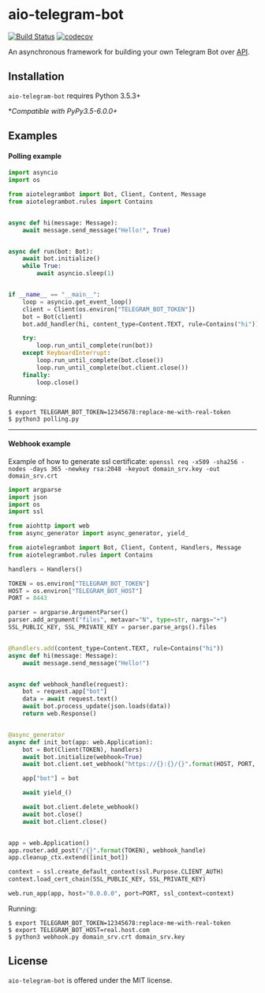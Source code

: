 # aio-telegram-bot
[![Build Status](https://travis-ci.org/v-v-vishnevskiy/aio-telegram-bot.svg?branch=master)](https://travis-ci.org/v-v-vishnevskiy/aio-telegram-bot)
[![codecov](https://codecov.io/gh/v-v-vishnevskiy/aio-telegram-bot/branch/master/graph/badge.svg)](https://codecov.io/gh/v-v-vishnevskiy/aio-telegram-bot)

An asynchronous framework for building your own Telegram Bot over [API](https://core.telegram.org/bots/api).


## Installation
`aio-telegram-bot` requires Python 3.5.3+

\*_Compatible with PyPy3.5-6.0.0+_


## Examples

#### Polling example

```python
import asyncio
import os

from aiotelegrambot import Bot, Client, Content, Message
from aiotelegrambot.rules import Contains


async def hi(message: Message):
    await message.send_message("Hello!", True)


async def run(bot: Bot):
    await bot.initialize()
    while True:
        await asyncio.sleep(1)


if __name__ == "__main__":
    loop = asyncio.get_event_loop()
    client = Client(os.environ["TELEGRAM_BOT_TOKEN"])
    bot = Bot(client)
    bot.add_handler(hi, content_type=Content.TEXT, rule=Contains("hi"))

    try:
        loop.run_until_complete(run(bot))
    except KeyboardInterrupt:
        loop.run_until_complete(bot.close())
        loop.run_until_complete(bot.client.close())
    finally:
        loop.close()
```

Running:

```
$ export TELEGRAM_BOT_TOKEN=12345678:replace-me-with-real-token
$ python3 polling.py
```

---

#### Webhook example

Example of how to generate ssl certificate:
`openssl req -x509 -sha256 -nodes -days 365 -newkey rsa:2048 -keyout domain_srv.key -out domain_srv.crt`

```python
import argparse
import json
import os
import ssl

from aiohttp import web
from async_generator import async_generator, yield_

from aiotelegrambot import Bot, Client, Content, Handlers, Message
from aiotelegrambot.rules import Contains

handlers = Handlers()

TOKEN = os.environ["TELEGRAM_BOT_TOKEN"]
HOST = os.environ["TELEGRAM_BOT_HOST"]
PORT = 8443

parser = argparse.ArgumentParser()
parser.add_argument("files", metavar="N", type=str, nargs="+")
SSL_PUBLIC_KEY, SSL_PRIVATE_KEY = parser.parse_args().files


@handlers.add(content_type=Content.TEXT, rule=Contains("hi"))
async def hi(message: Message):
    await message.send_message("Hello!")


async def webhook_handle(request):
    bot = request.app["bot"]
    data = await request.text()
    await bot.process_update(json.loads(data))
    return web.Response()


@async_generator
async def init_bot(app: web.Application):
    bot = Bot(Client(TOKEN), handlers)
    await bot.initialize(webhook=True)
    await bot.client.set_webhook("https://{}:{}/{}".format(HOST, PORT, TOKEN), certificate=SSL_PUBLIC_KEY)

    app["bot"] = bot

    await yield_()

    await bot.client.delete_webhook()
    await bot.close()
    await bot.client.close()


app = web.Application()
app.router.add_post("/{}".format(TOKEN), webhook_handle)
app.cleanup_ctx.extend([init_bot])

context = ssl.create_default_context(ssl.Purpose.CLIENT_AUTH)
context.load_cert_chain(SSL_PUBLIC_KEY, SSL_PRIVATE_KEY)

web.run_app(app, host="0.0.0.0", port=PORT, ssl_context=context)
```

Running:
```
$ export TELEGRAM_BOT_TOKEN=12345678:replace-me-with-real-token
$ export TELEGRAM_BOT_HOST=real.host.com
$ python3 webhook.py domain_srv.crt domain_srv.key
```

## License
`aio-telegram-bot` is offered under the MIT license.
